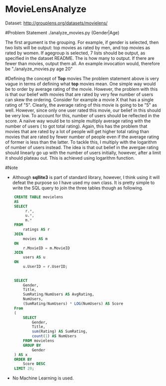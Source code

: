 # MovieLensAnalyze
Dataset: http://grouplens.org/datasets/movielens/

#Problem Statement
./analyze_movies.py (Gender|Age) <number>

The first argument is the grouping. For example, if gender is selected, then two lists will be output: top movies as rated by men, and top movies as rated by women. If agegroup is selected, 7 lists should be output, as specified in the dataset README. The <number> is how many to output. If there are fewer than <number> movies, output them all.
An example invocation would, therefore be "./analyze_movies.py age 20"

#Defining the concept of **Top** movies
The problem statement above is very vague in terms of defining what **top** movies mean. One simple way would be to order by 
average rating of the movie. However, the problem with this is that our belief with movies that are rated by very few number of
users can skew the ordering. Consider for example a movie X that has a single rating of "5". Clearly, the average rating of this
 movie is going to be "5" as well. However, since only one user rated this movie, our belief in this should be very low. 
 To account for this, number of users should be reflected in the score. A naiive way would be to simple multiply average rating 
 with the number of users ( to got total rating). Again, this has the problem that movies that are rated by a lot of people
 will get higher total rating than movies that are rated by fewer number of people even if the average rating of former is less than the latter.
 To tackle this, I multiply with the logarithm of number of users instead. The idea is that out belief in the avergae rating should linearly go up with the number 
 of users initially, however, after a limit it should plateau out. This is achieved using logarithm function.
 

#Note

*   Although **sqllite3** is part of standard library, however, I think using it will defeat the purpose so I have used my own class. It is pretty simple to write the SQL query to join the three tables though as following.

```sql
    CREATE TABLE movielens 
    AS
    SELECT 
         r.*,
         u.*,
         m.*
    FROM 
        ratings AS r
    JOIN
        movies AS m
    ON
        r.MovieID = m.MovieID
    JOIN
        users AS u
    ON 
        u.UserID = r.UserID;
        
        
    SELECT 
        Gender,
        Title,
        SumRating/NumUsers AS AvgRating,
        NumUsers,
        (SumRating/NumUsers) * LOG(NumUsers) AS Score
    From
    (
        SELECT
            Gender,
            Title,
            sum(Rating) AS SumRating,
            count(1) AS NumUsers
        FROM movielens
        GROUP BY
            Gender
    ) AS x
    ORDER BY
        Score DESC
    LIMIT 20;
```

*   No Machine Learning is used.

